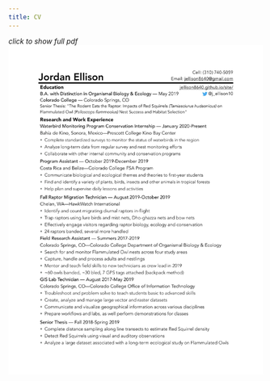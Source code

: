```yaml
---
title: CV
---
```

*click to show full pdf*
<a href="cv.pdf" class="image fit"><img src="cv_copia.jpg" alt=""></a>	
